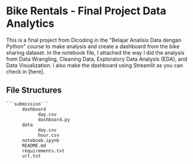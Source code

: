 # Bike Rentals - Final Project Data Analytics

This is a final project from Dicoding in the "Belajar Analisis Data dengan Python" course to make analysis and create a dashboard from the bike sharing dataset. In the notebook file, I attached the way I did the analysis from Data Wrangling, Cleaning Data, Exploratory Data Analysis (EDA), and Data Visualization. I also make the dashboard using Streamlit as you can check in [here].

## File Structures
```
```submission```
      dashboard
            day.csv
            dashboard.py
      data
            day.csv
            hour.csv
      notebook.ipynb
      README.md
      requirements.txt
      url.txt
```

